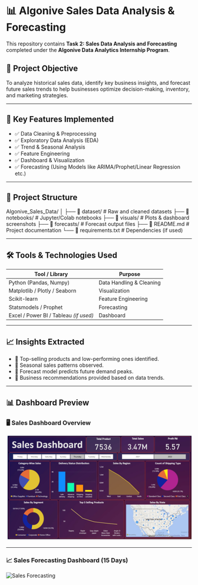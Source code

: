 # 📊 Algonive Sales Data Analysis & Forecasting

This repository contains **Task 2: Sales Data Analysis and Forecasting** completed under the **Algonive Data Analytics Internship Program**.

## 🎯 Project Objective
To analyze historical sales data, identify key business insights, and forecast future sales trends to help businesses optimize decision-making, inventory, and marketing strategies.

---

## 🚀 Key Features Implemented
- ✅ Data Cleaning & Preprocessing  
- ✅ Exploratory Data Analysis (EDA)  
- ✅ Trend & Seasonal Analysis  
- ✅ Feature Engineering  
- ✅ Dashboard & Visualization  
- ✅ Forecasting (Using Models like ARIMA/Prophet/Linear Regression etc.)

---

## 📂 Project Structure
Algonive_Sales_Data/
│
├── 📁 dataset/ # Raw and cleaned datasets
├── 📁 notebooks/ # Jupyter/Colab notebooks
├── 📁 visuals/ # Plots & dashboard screenshots
├── 📁 forecasts/ # Forecast output files
├── 📜 README.md # Project documentation
└── 📜 requirements.txt # Dependencies (if used)


---

## 🛠️ Tools & Technologies Used
| Tool / Library         | Purpose |
|----------------------|--------|
| Python (Pandas, Numpy) | Data Handling & Cleaning |
| Matplotlib / Plotly / Seaborn | Visualization |
| Scikit-learn | Feature Engineering |
| Statsmodels / Prophet | Forecasting |
| Excel / Power BI / Tableau *(if used)* | Dashboard |

---

## 📈 Insights Extracted
- 📌 Top-selling products and low-performing ones identified.
- 📌 Seasonal sales patterns observed.
- 📌 Forecast model predicts future demand peaks.
- 📌 Business recommendations provided based on data trends.

---

## 📊 Dashboard Preview

### 🖥️ Sales Dashboard Overview
![Sales Dashboard](Sales_Dashboard.png)

---

### 📈 Sales Forecasting Dashboard (15 Days)
![Sales Forecasting](Sales_Forecasting.png)

